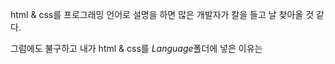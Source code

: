 html & css를 프로그래밍 언어로 설명을 하면 많은 개발자가 칼을 들고 날 찾아올 것 같다.

그럼에도 불구하고 내가 html & css를 *Language*폴더에 넣은 이유는 